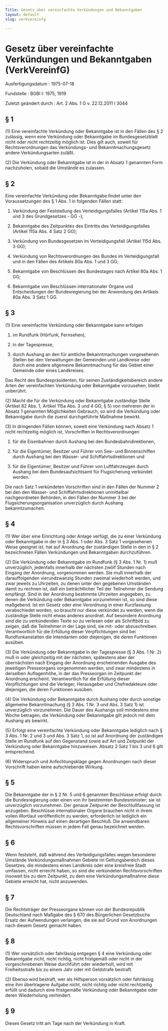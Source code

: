 ```yaml
---
Title: Gesetz über vereinfachte Verkündungen und Bekanntgaben
layout: default
slug: verkvereinfg

---
```


# Gesetz über vereinfachte Verkündungen und Bekanntgaben (VerkVereinfG)

Ausfertigungsdatum
:   1975-07-18

Fundstelle
:   BGBl I: 1975, 1919

Zuletzt geändert durch
:   Art. 2 Abs. 1 G v. 22.12.2011 I 3044


## § 1

(1) Eine vereinfachte Verkündung oder Bekanntgabe ist in den Fällen
des § 2 zulässig, wenn eine Verkündung oder Bekanntgabe im
Bundesgesetzblatt nicht oder nicht rechtzeitig möglich ist. Dies gilt
auch, soweit für Rechtsverordnungen das Verkündungs- und
Bekanntmachungsgesetz andere Verkündungsarten zuläßt.

(2) Die Verkündung oder Bekanntgabe ist in der in Absatz 1 genannten
Form nachzuholen, sobald die Umstände es zulassen.


## § 2

Eine vereinfachte Verkündung oder Bekanntgabe findet unter den
Voraussetzungen des § 1 Abs. 1 in folgenden Fällen statt:

1.  Verkündung der Feststellung des Verteidigungsfalles (Artikel 115a Abs.
    1 und 3 des Grundgesetzes - GG -);


2.  Bekanntgabe des Zeitpunktes des Eintritts des Verteidigungsfalles
    (Artikel 115a Abs. 4 Satz 2 GG);


3.  Verkündung von Bundesgesetzen im Verteidigungsfall (Artikel 115d Abs.
    3 GG);


4.  Verkündung von Rechtsverordnungen des Bundes im Verteidigungsfall und
    in den Fällen des Artikels 80a Abs. 1 und 3 GG;


5.  Bekanntgabe von Beschlüssen des Bundestages nach Artikel 80a Abs. 1
    GG;


6.  Bekanntgabe von Beschlüssen internationaler Organe und Entscheidungen
    der Bundesregierung bei der Anwendung des Artikels 80a Abs. 3 Satz 1
    GG.





## § 3

(1) Eine vereinfachte Verkündung oder Bekanntgabe kann erfolgen

1.  im Rundfunk (Hörfunk, Fernsehen),


2.  in der Tagespresse,


3.  durch Aushang an den für amtliche Bekanntmachungen vorgesehenen
    Stellen bei den Verwaltungen der Gemeinden und Landkreise oder durch
    eine andere allgemeine Bekanntmachung für das Gebiet einer Gemeinde
    oder eines Landkreises.



Das Recht des Bundespräsidenten, für seinen Zuständigkeitsbereich
andere Arten der vereinfachten Verkündung oder Bekanntgabe vorzusehen,
bleibt unberührt.

(2) Macht die für die Verkündung oder Bekanntgabe zuständige Stelle
(Artikel 82 Abs. 1, Artikel 115a Abs. 3 und 4 GG; § 5) von mehreren
der in Absatz 1 genannten Möglichkeiten Gebrauch, so wird die
Verkündung oder Bekanntgabe durch die zuerst durchgeführte Maßnahme
bewirkt.

(3) In dringenden Fällen können, soweit eine Verkündung nach Absatz 1
nicht rechtzeitig möglich ist, Vorschriften in Rechtsverordnungen

1.  für die Eisenbahnen durch Aushang bei den Bundesbahndirektionen,


2.  für die Eigentümer, Besitzer und Führer von See- und Binnenschiffen
    durch Aushang bei den Wasser- und Schiffahrtsdirektionen und


3.  für die Eigentümer, Besitzer und Führer von Luftfahrzeugen durch
    Aushang bei dem Bundesaufsichtsamt für Flugsicherung verkündet werden.



Die nach Satz 1 verkündeten Vorschriften sind in den Fällen der Nummer
2 bei den den Wasser- und Schiffahrtsdirektionen unmittelbar
nachgeordneten Behörden, in den Fällen der Nummer 3 bei der
Flugsicherungsorganisation unverzüglich durch Aushang bekanntzumachen.


## § 4

(1) Wer über eine Einrichtung oder Anlage verfügt, die zu einer
Verkündung oder Bekanntgabe in der in § 3 Abs. 1 oder Abs. 3 Satz 1
vorgesehenen Weise geeignet ist, hat auf Anordnung der zuständigen
Stelle in den in § 2 bezeichneten Fällen Verkündungen und Bekanntgaben
durchzuführen.

(2) Die Verkündung oder Bekanntgabe im Rundfunk (§ 3 Abs. 1 Nr. 1) muß
unverzüglich, jedenfalls innerhalb der nächsten zwölf Stunden nach
Eingang der Anordnung, vorgenommen werden. Sie muß innerhalb der
darauffolgenden vierundzwanzig Stunden zweimal wiederholt werden, und
zwar jeweils zu Uhrzeiten, zu denen unter den gegebenen Umständen
damit zu rechnen ist, daß ein beträchtlicher Teil der Teilnehmer die
Sendung empfängt. Sind in der Anordnung bestimmte Uhrzeiten angegeben,
zu denen die Verkündung oder Bekanntgabe vorzunehmen ist, so sind
diese maßgebend. Ist ein Gesetz oder eine Verordnung in einer
Kurzfassung verabschiedet worden, so braucht nur diese verkündet zu
werden, wenn die zuständige Stelle nicht etwas anderes anordnet. Auf
besondere Anordnung sind die zu verkündenden Texte so zu verlesen oder
als Schriftbild zu zeigen, daß die Teilnehmer in der Lage sind, sie
mit- oder abzuschreiben. Verantwortlich für die Erfüllung dieser
Verpflichtungen sind bei Rundfunkanstalten die Intendanten oder
diejenigen, die deren Funktionen ausüben.

(3) Die Verkündung oder Bekanntgabe in der Tagespresse (§ 3 Abs. 1 Nr.
2) muß in oder gleichzeitig mit der nächsten, spätestens aber der
übernächsten nach Eingang der Anordnung erscheinenden Ausgabe des
jeweiligen Presseorgans vorgenommen werden, und zwar mindestens in
derselben Auflagenhöhe, in der das Presseorgan im Zeitpunkt der
Anordnung erscheint. Verantwortlich für die Erfüllung dieser
Verpflichtungen sind die Verleger, Herausgeber und Chefredakteure oder
diejenigen, die deren Funktionen ausüben.

(4) Die Verkündung oder Bekanntgabe durch Aushang oder durch sonstige
allgemeine Bekanntmachung (§ 3 Abs. 1 Nr. 3 und Abs. 3 Satz 1) ist
unverzüglich vorzunehmen. Die Dauer des Aushangs soll mindestens eine
Woche betragen; die Verkündung oder Bekanntgabe gilt jedoch mit dem
Aushang als bewirkt.

(5) Erfolgt eine vereinfachte Verkündung oder Bekanntgabe lediglich
nach § 3 Abs. 1 Nr. 2 und 3 und Abs. 3 Satz 1, so ist auf Anordnung
der zuständigen Stelle im Rundfunk auf den Gegenstand sowie auf Art
und Zeitpunkt der Verkündung oder Bekanntgabe hinzuweisen. Absatz 2
Satz 1 bis 3 und 6 gilt entsprechend.

(6) Widerspruch und Anfechtungsklage gegen Anordnungen nach dieser
Vorschrift haben keine aufschiebende Wirkung.


## § 5

Die Bekanntgabe der in § 2 Nr. 5 und 6 genannten Beschlüsse erfolgt
durch die Bundesregierung oder einen von ihr bestimmten
Bundesminister; sie ist unverzüglich vorzunehmen. Der genaue Zeitpunkt
der Beschlußfassung ist anzugeben. Beschlüsse internationaler Organe
brauchen nicht in ihrem vollen Wortlaut veröffentlicht zu werden;
erforderlich ist lediglich ein allgemeiner Hinweis auf einen
derartigen Beschluß. Die anwendbaren Rechtsvorschriften müssen in
jedem Fall genau bezeichnet werden.


## § 6

Wenn feststeht, daß während des Verteidigungsfalles wegen besonderer
Umstände Verkündungsmaßnahmen Gebiete im Geltungsbereich dieses
Gesetzes, die mindestens einen Landkreis oder eine kreisfreie Stadt
umfassen, nicht erreicht haben, so sind die verkündeten
Rechtsvorschriften insoweit bis zu dem Zeitpunkt, zu dem eine
Verkündungsmaßnahme diese Gebiete erreicht hat, nicht anzuwenden.


## § 7

Die Rechtsträger der Presseorgane können von der Bundesrepublik
Deutschland nach Maßgabe des § 670 des Bürgerlichen Gesetzbuchs Ersatz
der Aufwendungen verlangen, die sie auf Grund von Anordnungen nach
diesem Gesetz gemacht haben.


## § 8

(1) Wer vorsätzlich oder fahrlässig entgegen § 4 eine Verkündung oder
Bekanntgabe nicht, nicht richtig, nicht fristgemäß oder nicht in der
vorgeschriebenen Weise durchführt oder wiederholt, wird mit
Freiheitsstrafe bis zu einem Jahr oder mit Geldstrafe bestraft.

(2) Ebenso wird bestraft, wer als Hilfsperson vorsätzlich oder
fahrlässig eine ihm übertragene Aufgabe nicht, nicht richtig oder
nicht rechtzeitig erfüllt und dadurch eine fristgemäße Verkündung oder
Bekanntgabe oder deren Wiederholung verhindert.


## § 9

Dieses Gesetz tritt am Tage nach der Verkündung in Kraft.

